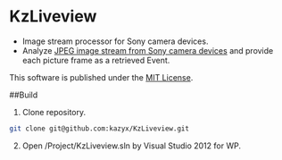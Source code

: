 KzLiveview
==========
- Image stream processor for Sony camera devices.
- Analyze [JPEG image stream from Sony camera devices](https://developer.sony.com/develop/cameras/) and provide each picture frame as a retrieved Event.

This software is published under the [MIT License](http://opensource.org/licenses/mit-license.php).

##Build
1. Clone repository.
 ``` bash
 git clone git@github.com:kazyx/KzLiveview.git
 ```

2. Open /Project/KzLiveview.sln by Visual Studio 2012 for WP.
